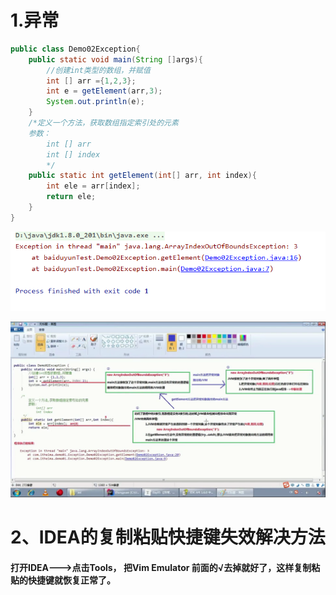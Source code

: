 # 1.异常

```java
public class Demo02Exception{
    public static void main(String []args){
        //创建int类型的数组，并赋值
        int [] arr ={1,2,3};
        int e = getElement(arr,3);
        System.out.println(e);
    }
    /*定义一个方法，获取数组指定索引处的元素
    参数：
        int [] arr
        int [] index
        */
    public static int getElement(int[] arr, int index){
        int ele = arr[index];
        return ele;
    }
}
```

![image-20191127224456715]( https://raw.githubusercontent.com/mzxssg/studyJava/master/picture/image-20191127224456715.png )

![20191128_212805]( https://raw.githubusercontent.com/mzxssg/studyJava/master/picture/20191128_212805.png )

# 2、IDEA的复制粘贴快捷键失效解决方法

#### 打开IDEA--->点击Tools， 把Vim Emulator 前面的√去掉就好了，这样复制粘贴的快捷键就恢复正常了。 

